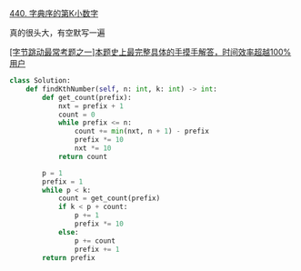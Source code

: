 [440. 字典序的第K小数字](https://leetcode-cn.com/problems/k-th-smallest-in-lexicographical-order/)

真的很头大，有空默写一遍

[[字节跳动最常考题之一]本题史上最完整具体的手摸手解答，时间效率超越100%用户](https://leetcode-cn.com/problems/k-th-smallest-in-lexicographical-order/solution/ben-ti-shi-shang-zui-wan-zheng-ju-ti-de-shou-mo-sh/)

```python
class Solution:
    def findKthNumber(self, n: int, k: int) -> int:
        def get_count(prefix):
            nxt = prefix + 1
            count = 0
            while prefix <= n:
                count += min(nxt, n + 1) - prefix
                prefix *= 10
                nxt *= 10
            return count

        p = 1
        prefix = 1
        while p < k:
            count = get_count(prefix)
            if k < p + count:
                p += 1
                prefix *= 10
            else:
                p += count
                prefix += 1
        return prefix

```